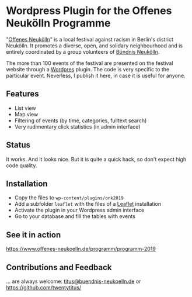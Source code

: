 # Wordpress Plugin for the Offenes Neukölln Programme

"[Offenes Neukölln](https:///www.offenes-neukoelln.de)" is a local festival
against racism in Berlin's district Neukölln. It promotes a diverse, open, and
solidary neighbourhood and is entirely coordinated by a group volunteers of
[Bündnis Neukölln](https://www.buendnis-neukoelln.de).

The more than 100 events of the festival are presented on the festival website
through a [Wordpres](https://www.wordpress.com/) plugin. The code is very
specific to the particular event.  Neverless, I publish it here, in case it is
useful for anyone.

## Features

- List view
- Map view
- Filtering of events (by time, categories, fulltext search)
- Very rudimentary click statistics (in admin interface)

## Status

It works. And it looks nice. But it is quite a quick hack, so don't expect high
code quality.

## Installation

- Copy the files to `wp-content/plugins/onk2019`
- Add a subfolder `leaflet` with the files of a
  [Leaflet](https://leafletjs.com/) installation
- Activate the plugin in your Wordpress admin interface
- Go to your database and fill the tables with events

## See it in action

https://www.offenes-neukoelln.de/programm/programm-2019

## Contributions and Feedback

... are always welcome: titus@buendnis-neukoelln.de or
https://github.com/twentytitus/

